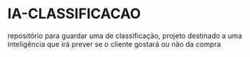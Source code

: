 # IA-CLASSIFICACAO
repositório para guardar uma de classificação, projeto destinado a uma inteligência que irá prever se o cliente gostará ou não da compra 
